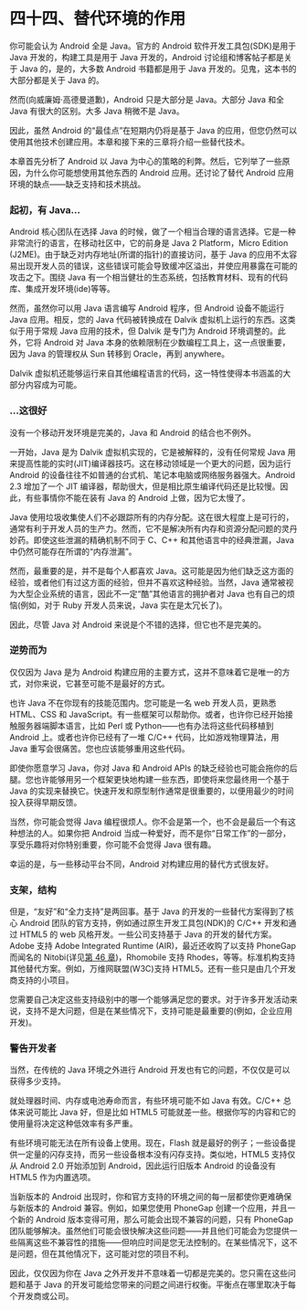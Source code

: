 # 四十四、替代环境的作用

你可能会认为 Android 全是 Java。官方的 Android 软件开发工具包(SDK)是用于 Java 开发的，构建工具是用于 Java 开发的，Android 讨论组和博客帖子都是关于 Java 的，是的，大多数 Android 书籍都是用于 Java 开发的。见鬼，这本书的大部分都是关于 Java 的。

然而(向威廉姆·高德曼道歉)，Android 只是大部分是 Java。大部分 Java 和全 Java 有很大的区别。大多 Java 稍微不是 Java。

因此，虽然 Android 的“最佳点”在短期内仍将是基于 Java 的应用，但您仍然可以使用其他技术创建应用。本章和接下来的三章将介绍一些替代技术。

本章首先分析了 Android 以 Java 为中心的策略的利弊。然后，它列举了一些原因，为什么你可能想使用其他东西的 Android 应用。还讨论了替代 Android 应用环境的缺点——缺乏支持和技术挑战。

### 起初，有 Java...

Android 核心团队在选择 Java 的时候，做了一个相当合理的语言选择。它是一种非常流行的语言，在移动社区中，它的前身是 Java 2 Platform，Micro Edition (J2ME)。由于缺乏对内存地址(所谓的指针)的直接访问，基于 Java 的应用不太容易出现开发人员的错误，这些错误可能会导致缓冲区溢出，并使应用暴露在可能的攻击之下。围绕 Java 有一个相当健壮的生态系统，包括教育材料、现有的代码库、集成开发环境(ide)等等。

然而，虽然你可以用 Java 语言编写 Android 程序，但 Android 设备不能运行 Java 应用。相反，您的 Java 代码被转换成在 Dalvik 虚拟机上运行的东西。这类似于用于常规 Java 应用的技术，但 Dalvik 是专门为 Android 环境调整的。此外，它将 Android 对 Java 本身的依赖限制在少数编程工具上，这一点很重要，因为 Java 的管理权从 Sun 转移到 Oracle，再到 anywhere。

Dalvik 虚拟机还能够运行来自其他编程语言的代码，这一特性使得本书涵盖的大部分内容成为可能。

### ...这很好

没有一个移动开发环境是完美的，Java 和 Android 的结合也不例外。

一开始，Java 是为 Dalvik 虚拟机实现的，它是被解释的，没有任何常规 Java 用来提高性能的实时(JIT)编译器技巧。这在移动领域是一个更大的问题，因为运行 Android 的设备往往不如普通的台式机、笔记本电脑或网络服务器强大。Android 2.3 增加了一个 JIT 编译器，帮助很大，但是相比原生编译代码还是比较慢。因此，有些事情你不能在装有 Java 的 Android 上做，因为它太慢了。

Java 使用垃圾收集使人们不必跟踪所有的内存分配。这在很大程度上是可行的，通常有利于开发人员的生产力。然而，它不是解决所有内存和资源分配问题的灵丹妙药。即使这些泄漏的精确机制不同于 C、C++ 和其他语言中的经典泄漏，Java 中仍然可能存在所谓的“内存泄漏”。

然而，最重要的是，并不是每个人都喜欢 Java。这可能是因为他们缺乏这方面的经验，或者他们有过这方面的经验，但并不喜欢这种经验。当然，Java 通常被视为大型企业系统的语言，因此不一定“酷”其他语言的拥护者对 Java 也有自己的烦恼(例如，对于 Ruby 开发人员来说，Java 实在是太冗长了)。

因此，尽管 Java 对 Android 来说是个不错的选择，但它也不是完美的。

### 逆势而为

仅仅因为 Java 是为 Android 构建应用的主要方式，这并不意味着它是唯一的方式，对你来说，它甚至可能不是最好的方式。

也许 Java 不在你现有的技能范围内。您可能是一名 web 开发人员，更熟悉 HTML、CSS 和 JavaScript。有一些框架可以帮助你。或者，也许你已经开始接触服务器端脚本语言，比如 Perl 或 Python——也有办法将这些代码移植到 Android 上。或者也许你已经有了一堆 C/C++ 代码，比如游戏物理算法，用 Java 重写会很痛苦。您也应该能够重用这些代码。

即使你愿意学习 Java，你对 Java 和 Android APIs 的缺乏经验也可能会拖你的后腿。您也许能够用另一个框架更快地构建一些东西，即使将来您最终用一个基于 Java 的实现来替换它。快速开发和原型制作通常是很重要的，以便用最少的时间投入获得早期反馈。

当然，你可能会觉得 Java 编程很烦人。你不会是第一个，也不会是最后一个有这种想法的人。如果你把 Android 当成一种爱好，而不是你“日常工作”的一部分，享受乐趣将对你特别重要，你可能不会觉得 Java 很有趣。

幸运的是，与一些移动平台不同，Android 对构建应用的替代方式很友好。

### 支架，结构

但是，“友好”和“全力支持”是两回事。基于 Java 的开发的一些替代方案得到了核心 Android 团队的官方支持，例如通过原生开发工具包(NDK)的 C/C++ 开发和通过 HTML5 的 web 风格开发。一些公司支持基于 Java 的开发的替代方案。Adobe 支持 Adobe Integrated Runtime (AIR)，最近还收购了以支持 PhoneGap 而闻名的 Nitobi(详见[第 46 章](46.html#ch46))，Rhomobile 支持 Rhodes，等等。标准机构支持其他替代方案。例如，万维网联盟(W3C)支持 HTML5。还有一些只是由几个开发商支持的小项目。

您需要自己决定这些支持级别中的哪一个能够满足您的要求。对于许多开发活动来说，支持不是大问题，但是在某些情况下，支持可能是最重要的(例如，企业应用开发)。

### 警告开发者

当然，在传统的 Java 环境之外进行 Android 开发也有它的问题，不仅仅是可以获得多少支持。

就处理器时间、内存或电池寿命而言，有些环境可能不如 Java 有效。C/C++ 总体来说可能比 Java 好，但是比如 HTML5 可能就差一些。根据你写的内容和它的使用量将决定这种低效率有多严重。

有些环境可能无法在所有设备上使用。现在，Flash 就是最好的例子；一些设备提供一定量的闪存支持，而另一些设备根本没有闪存支持。类似地，HTML5 支持仅从 Android 2.0 开始添加到 Android，因此运行旧版本 Android 的设备没有 HTML5 作为内置选项。

当新版本的 Android 出现时，你和官方支持的环境之间的每一层都使你更难确保与新版本的 Android 兼容。例如，如果您使用 PhoneGap 创建一个应用，并且一个新的 Android 版本变得可用，那么可能会出现不兼容的问题，只有 PhoneGap 团队能够解决。虽然他们可能会很快解决这些问题——并且他们可能会为您提供一些隔离这些不兼容性的措施——但响应时间是您无法控制的。在某些情况下，这不是问题，但在其他情况下，这可能对您的项目不利。

因此，仅仅因为你在 Java 之外开发并不意味着一切都是完美的。您只需在这些问题和基于 Java 的开发可能给您带来的问题之间进行权衡。平衡点在哪里取决于每个开发商或公司。